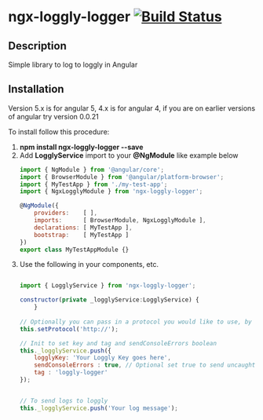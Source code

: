 # ngx-loggly-logger [![Build Status](https://travis-ci.org/Tgure/ngx-loggly-logger.svg?branch=master)](https://travis-ci.org/Tgure/ngx-loggly-logger)

## Description
Simple library to log to loggly in Angular

## Installation

Version 5.x is for angular 5, 4.x is for angular 4, if you are on earlier versions of angular try version 0.0.21

To install follow this procedure:

1. __npm install ngx-loggly-logger --save__
2. Add __LogglyService__ import to your __@NgModule__ like example below
    ```js
    import { NgModule } from '@angular/core';
    import { BrowserModule } from '@angular/platform-browser';
    import { MyTestApp } from './my-test-app';
    import { NgxLogglyModule } from 'ngx-loggly-logger';

    @NgModule({
        providers:    [ ],
        imports:      [ BrowserModule, NgxLogglyModule ],
        declarations: [ MyTestApp ],
        bootstrap:    [ MyTestApp ]
    })
    export class MyTestAppModule {}
    ```
3. Use the following in your components, etc.
    ```js

    import { LogglyService } from 'ngx-loggly-logger';

    constructor(private _logglyService:LogglyService) {
        }
     
    // Optionally you can pass in a protocol you would like to use, by default it will use https://
    this.setProtocol('http://');   
 
    // Init to set key and tag and sendConsoleErrors boolean
    this._logglyService.push({
        logglyKey: 'Your Loggly Key goes here',
        sendConsoleErrors : true, // Optional set true to send uncaught console errors
        tag : 'loggly-logger'
    });


    // To send logs to loggly
    this._logglyService.push('Your log message');
    ```


